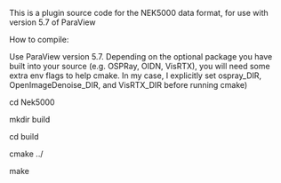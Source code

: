 This is a plugin source code for the NEK5000 data format, for use with version 5.7 of ParaView

How to compile:

  Use ParaView version 5.7. Depending on the optional package you have built into your source (e.g. OSPRay, OIDN, VisRTX),
  you will need some extra env flags to help cmake. In my case, I explicitly set ospray_DIR, OpenImageDenoise_DIR, and VisRTX_DIR
  before running cmake)
   
  cd Nek5000

  mkdir build

  cd build

  cmake ../

  make
